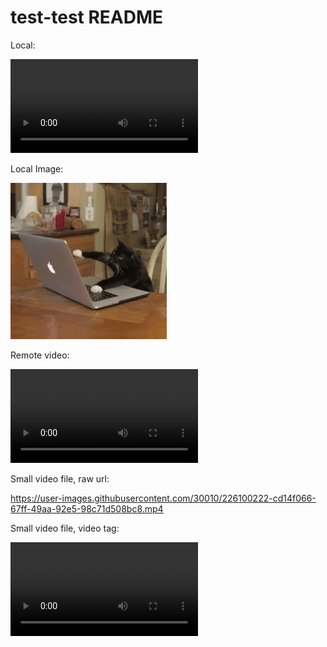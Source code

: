 # test-test README

Local:

<video src="test.mp4"></video>

Local Image: 

<img src="cat.gif">

Remote video:

<video src="https://github.com/mjbvz/test-vscode-ext/raw/main/test.mp4"></video>

Small video file, raw url:

https://user-images.githubusercontent.com/30010/226100222-cd14f066-67ff-49aa-92e5-98c71d508bc8.mp4

Small video file, video tag:

<video src="https://user-images.githubusercontent.com/30010/226100222-cd14f066-67ff-49aa-92e5-98c71d508bc8.mp4"></video>
